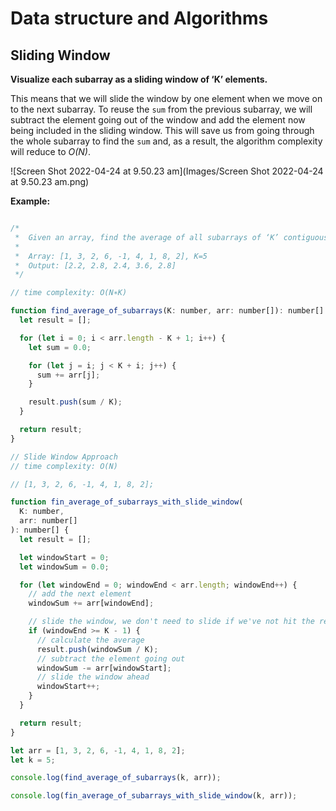 # Data structure and Algorithms



## Sliding Window



**Visualize each subarray as a sliding window of ‘K’ elements.**



This means that we will slide the window by one element when we move on to the next subarray. To reuse the `sum` from the previous subarray, we will subtract the element going out of the window and add the element now being included in the sliding window. This will save us from going through the whole subarray to find the `sum` and, as a result, the algorithm complexity will reduce to *O(N)*.



![Screen Shot 2022-04-24 at 9.50.23 am](Images/Screen Shot 2022-04-24 at 9.50.23 am.png)



**Example:**

```javascript

/*
 *  Given an array, find the average of all subarrays of ‘K’ contiguous elements in it.
 *
 *  Array: [1, 3, 2, 6, -1, 4, 1, 8, 2], K=5
 *  Output: [2.2, 2.8, 2.4, 3.6, 2.8]
 */

// time complexity: O(N∗K)

function find_average_of_subarrays(K: number, arr: number[]): number[] {
  let result = [];

  for (let i = 0; i < arr.length - K + 1; i++) {
    let sum = 0.0;

    for (let j = i; j < K + i; j++) {
      sum += arr[j];
    }

    result.push(sum / K);
  }

  return result;
}

// Slide Window Approach
// time complexity: O(N)

// [1, 3, 2, 6, -1, 4, 1, 8, 2];

function fin_average_of_subarrays_with_slide_window(
  K: number,
  arr: number[]
): number[] {
  let result = [];

  let windowStart = 0;
  let windowSum = 0.0;

  for (let windowEnd = 0; windowEnd < arr.length; windowEnd++) {
    // add the next element
    windowSum += arr[windowEnd];

    // slide the window, we don't need to slide if we've not hit the required window size of 'k'
    if (windowEnd >= K - 1) {
      // calculate the average
      result.push(windowSum / K);
      // subtract the element going out
      windowSum -= arr[windowStart];
      // slide the window ahead
      windowStart++;
    }
  }

  return result;
}

let arr = [1, 3, 2, 6, -1, 4, 1, 8, 2];
let k = 5;

console.log(find_average_of_subarrays(k, arr));

console.log(fin_average_of_subarrays_with_slide_window(k, arr));


```
















